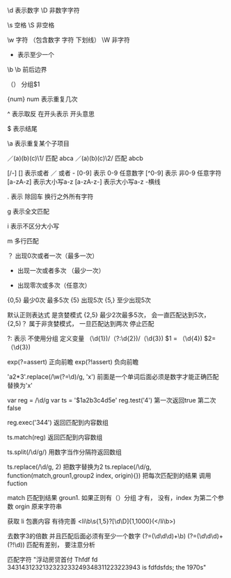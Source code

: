 
\d  表示数字
\D  非数字字符

\s  空格
\S   非空格


\w   字符 （包含数字 字符 下划线）
\W   非字符

+  表示至少一个

\b \b 前后边界

（） 分组$1

{num}  num 表示重复几次 

^ 表示取反 在开头表示 开头意思

$ 表示结尾

\a  表示重复某个子项目

／(a)(b)(c)\1/  匹配 abca
／(a)(b)(c)\2/  匹配 abcb

[/-]  [] 表示或者   ／ 或者 -
[0-9] 表示 0-9 任意数字
[^0-9] 表示 非0-9 任意字符
[a-zA-z] 表示大小写a-z
[a-zA-z-] 表示大小写a-z -横线

. 表示 除回车 换行之外所有字符

g 表示全文匹配

i 表示不区分大小写

m 多行匹配

？ 出现0次或者一次（最多一次）

+ 出现一次或者多次 （最少一次）

* 出现零次或多次（任意次）

{0,5} 最少0次 最多5次
{5} 出现5次
{5,} 至少出现5次

默认正则表达式 是贪婪模式  {2,5} 最少2次最多5次， 会一直匹配达到5次， 
{2,5)？  属于非贪婪模式， 一旦匹配达到两次 停止匹配

?: 表示 不使用分组 定义变量   （\d{1})/（?:\d{2})/（\d{3})   $1 =  （\d{4})  $2= （\d{3}) 

exp(?=assert)  正向前瞻
exp(?!assert) 负向前瞻

'a2*3'.replace(/\w(?=\d)/g, 'x')  前面是一个单词后面必须是数字才能正确匹配 替换为'x'

var reg = /\d/g
var ts = '$1a2b3c4d5e'
reg.test('4')  第一次返回true  第二次 false 

reg.exec('344')  返回匹配到内容数组

ts.match(reg) 返回匹配到内容数组

ts.split(/\d/g/)  用数字当作分隔符返回数组

ts.replace(/\d/g, 2) 把数字替换为2
ts.replace(/\d/g, function(match,groun1,group2 index, origin){}) 把每次匹配到的结果 
调用fuction

match 匹配到结果
groun1.  如果正则有（）分组 才有， 没有，index 为第二个参数
orgin 原来字符串


获取 li 包裹内容 有待完善
<li\b\s{1,5}?[\d\D]{1,1000}(<\/li\b>)

去数字3的倍数 并且匹配后面必须有至少一个数字
(?=(\d\d\d)+\b)
(?=(\d\d\d)+(?!\d))  匹配有差别， 要注意分析

匹配字符 
"浮动房贷首付 Thfdf  fd   3431431232132323233249348311223223943 is  fdfdsfds;
 the 1970s"




